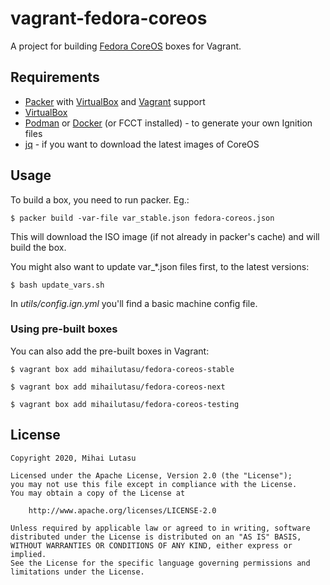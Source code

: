 # vagrant-fedora-coreos

A project for building [Fedora CoreOS](https://getfedora.org/en/coreos?stream=stable) boxes for Vagrant.

## Requirements

- [Packer](https://www.packer.io/) with [VirtualBox](https://developer.hashicorp.com/packer/integrations/hashicorp/virtualbox) and [Vagrant](https://developer.hashicorp.com/packer/integrations/hashicorp/vagrant) support
- [VirtualBox](https://www.virtualbox.org)
- [Podman](https://podman.io/) or [Docker](https://www.docker.com/) (or FCCT installed) - to generate your own Ignition files
- [jq](https://stedolan.github.io/jq/) - if you want to download the latest images of CoreOS

## Usage

To build a box, you need to run packer. Eg.:

`
$ packer build -var-file var_stable.json fedora-coreos.json
`

This will download the ISO image (if not already in packer's cache) and will build the box.

You might also want to update var_*.json files first, to the latest versions:

`
$ bash update_vars.sh
`

In *utils/config.ign.yml* you'll find a basic machine config file.

### Using pre-built boxes

You can also add the pre-built boxes in Vagrant:

`
$ vagrant box add mihailutasu/fedora-coreos-stable
`

`
$ vagrant box add mihailutasu/fedora-coreos-next
`

`
$ vagrant box add mihailutasu/fedora-coreos-testing
`

## License

```text
Copyright 2020, Mihai Lutasu

Licensed under the Apache License, Version 2.0 (the "License");
you may not use this file except in compliance with the License.
You may obtain a copy of the License at

    http://www.apache.org/licenses/LICENSE-2.0

Unless required by applicable law or agreed to in writing, software
distributed under the License is distributed on an "AS IS" BASIS,
WITHOUT WARRANTIES OR CONDITIONS OF ANY KIND, either express or implied.
See the License for the specific language governing permissions and
limitations under the License.
```
